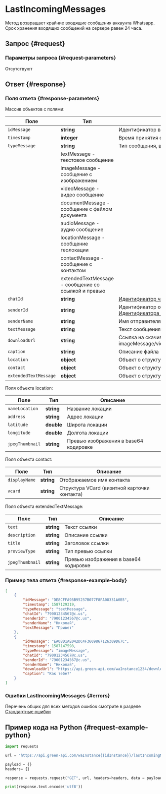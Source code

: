 # LastIncomingMessages

Метод возвращает крайние входящие сообщения аккаунта Whatsapp.
Срок хранения входящих сообщений на сервере равен 24 часа.

## Запрос {#request}

### Параметры запроса {#request-parameters}

Отсутствуют

## Ответ {#response}

### Поля ответа {#response-parameters}

Массив объектов с полями:

Поле | Тип |  Описание
----- | ----- | ----- 
`idMessage` | **string** | Идентификатор входящего сообщения
`timestamp` | **integer** | Время принятия сообщения в UNIX
`typeMessage` | **string** | Тип сообщения, возможные значения:
| | textMessage - текстовое сообщение
| | imageMessage - сообщение с изображением
| | videoMessage - видео сообщение
| | documentMessage - сообщение с файлом документа
| | audioMessage - аудио сообщение
| | locationMessage - сообщение геолокации
| | contactMessage - сообщение с контактом
| | extendedTextMessage - сообщение со ссылкой и превью
`chatId` | **string** | [Идентификатор чата](/api/chat-id) в котором получено сообщение
`senderId` | **string** | Идентификатор отправителя сообщения в формате [Идентификатора чата](/api/chat-id)
`senderName` | **string** | Имя отправителя сообщения
`textMessage` | **string** | Текст сообщения, если typeMessage=textMessage
`downloadUrl` | **string** | Ссылка на скачивание файла, если typeMessage = imageMessage/videoMessage/documentMessage/audioMessage
`caption` | **string** | Описание файла
`location` | **object** | Объект о структуре локации
`contact` | **object** | Объект о структуре контакта
`extendedTextMessage` | **object** | Объект о структуре данных ссылки

Поля объекта location:

Поле | Тип |  Описание
----- | ----- | ----- 
`nameLocation` | **string** | Название локации
`address` | **string** | Адрес локации
`latitude` | **double** | Широта локации
`longitude` | **double** | Долгота локации
`jpegThumbnail` | **string** | Превью изображения в base64 кодировке

Поля объекта contact:

Поле | Тип |  Описание
----- | ----- | ----- 
`displayName` | **string** | Отображаемое имя контакта
`vcard` | **string** | Структура VCard (визитной карточки контакта)

Поля объекта extendedTextMessage:

Поле | Тип |  Описание
----- | ----- | ----- 
`text` | **string** | Текст ссылки
`description` | **string** | Описание ссылки
`title` | **string** | Заголовок ссылки
`previewType` | **string** | Тип превью ссылки
`jpegThumbnail` | **string** | Превью изображения в base64 кодировке

### Пример тела ответа {#response-example-body}

```json
[
    {
        "idMessage": "DE8CFFA93B95237B077F8FA08331A0B5",
        "timestamp": 1587129319,
        "typeMessage": "textMessage",
        "chatId": "79001234567@c.us",
        "senderId": "79001234567@c.us",
        "senderName": "Николай",
        "textMessage": "Привет"
    },
    {
        "idMessage": "EA0BD1AE042DC4F3609867126309D67C",
        "timestamp": 1587147598,
        "typeMessage": "imageMessage",
        "chatId": "79001234567@c.us",
        "senderId": "79001234567@c.us",
        "senderName": "Николай",
        "downloadUrl": "https://api.green-api.com/waInstance1234/downloadFile/EA1BD1AE042DC4F3609867126309D67C",
        "caption": "Как тебе?"
    }
]
```

### Ошибки LastIncomingMessages {#errors}

Перечень общих для всех методов ошибок смотрите в разделе [Стандартные ошибки](/api/common-errors)

## Пример кода на Python  {#request-example-python}

```python
import requests

url = "https://api.green-api.com/waInstance{{idInstance}}/lastIncomingMessages/{{apiTokenInstance}}"

payload = {}
headers= {}

response = requests.request("GET", url, headers=headers, data = payload)

print(response.text.encode('utf8'))
```